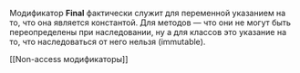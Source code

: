 Модификатор **Final** фактически служит для переменной указанием на то, что она является константой. Для методов — что они не могут быть переопределены при наследовании, ну а для классов это указание на то, что наследоваться от него нельзя (immutable).

[[Non-access модификаторы]]
